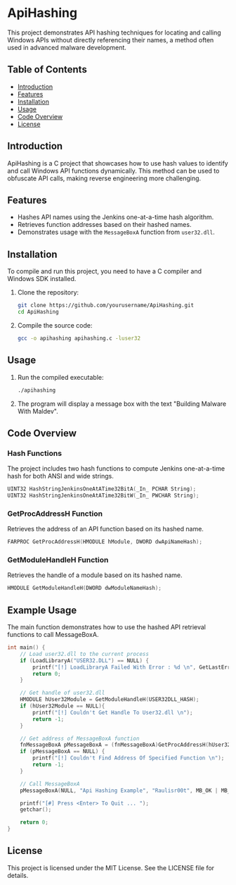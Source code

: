 # ApiHashing

This project demonstrates API hashing techniques for locating and calling Windows APIs without directly referencing their names, a method often used in advanced malware development.

## Table of Contents

- [Introduction](#introduction)
- [Features](#features)
- [Installation](#installation)
- [Usage](#usage)
- [Code Overview](#code-overview)
- [License](#license)

## Introduction

ApiHashing is a C project that showcases how to use hash values to identify and call Windows API functions dynamically. This method can be used to obfuscate API calls, making reverse engineering more challenging.

## Features

- Hashes API names using the Jenkins one-at-a-time hash algorithm.
- Retrieves function addresses based on their hashed names.
- Demonstrates usage with the `MessageBoxA` function from `user32.dll`.

## Installation

To compile and run this project, you need to have a C compiler and Windows SDK installed.

1. Clone the repository:
    ```sh
    git clone https://github.com/yourusername/ApiHashing.git
    cd ApiHashing
    ```

2. Compile the source code:
    ```sh
    gcc -o apihashing apihashing.c -luser32
    ```

## Usage

1. Run the compiled executable:
    ```sh
    ./apihashing
    ```

2. The program will display a message box with the text "Building Malware With Maldev".

## Code Overview

### Hash Functions

The project includes two hash functions to compute Jenkins one-at-a-time hash for both ANSI and wide strings.

```c
UINT32 HashStringJenkinsOneAtATime32BitA(_In_ PCHAR String);
UINT32 HashStringJenkinsOneAtATime32BitW(_In_ PWCHAR String);
```
### GetProcAddressH Function

Retrieves the address of an API function based on its hashed name.

```c
FARPROC GetProcAddressH(HMODULE hModule, DWORD dwApiNameHash);
```
### GetModuleHandleH Function

Retrieves the handle of a module based on its hashed name.

```c
HMODULE GetModuleHandleH(DWORD dwModuleNameHash);
```
## Example Usage
The main function demonstrates how to use the hashed API retrieval functions to call MessageBoxA.
```c
int main() {
    // Load user32.dll to the current process
    if (LoadLibraryA("USER32.DLL") == NULL) {
        printf("[!] LoadLibraryA Failed With Error : %d \n", GetLastError());
        return 0;
    }

    // Get handle of user32.dll
    HMODULE hUser32Module = GetModuleHandleH(USER32DLL_HASH);
    if (hUser32Module == NULL){
        printf("[!] Couldn't Get Handle To User32.dll \n");
        return -1;
    }

    // Get address of MessageBoxA function
    fnMessageBoxA pMessageBoxA = (fnMessageBoxA)GetProcAddressH(hUser32Module, MessageBoxA_HASH);
    if (pMessageBoxA == NULL) {
        printf("[!] Couldn't Find Address Of Specified Function \n");
        return -1;
    }

    // Call MessageBoxA
    pMessageBoxA(NULL, "Api Hashing Example", "Raulisr00t", MB_OK | MB_ICONEXCLAMATION);

    printf("[#] Press <Enter> To Quit ... ");
    getchar();

    return 0;
}
```
## License
This project is licensed under the MIT License. See the LICENSE file for details.
